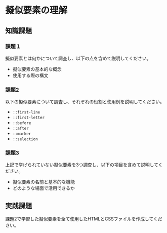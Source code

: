 # 擬似要素の理解

## 知識課題

### 課題１

擬似要素とは何かについて調査し、以下の点を含めて説明してください。

- 擬似要素の基本的な概念
- 使用する際の構文

### 課題2

以下の擬似要素について調査し、それぞれの役割と使用例を説明してください。

- `::first-line`
- `::first-letter`
- `::before`
- `::after`
- `::marker`
- `::selection`

### 課題3

上記で挙げられていない擬似要素を3つ調査し、以下の項目を含めて説明してください。

- 擬似要素の名前と基本的な機能
- どのような場面で活用できるか

## 実践課題

課題2で学習した擬似要素を全て使用したHTMLとCSSファイルを作成してください。
